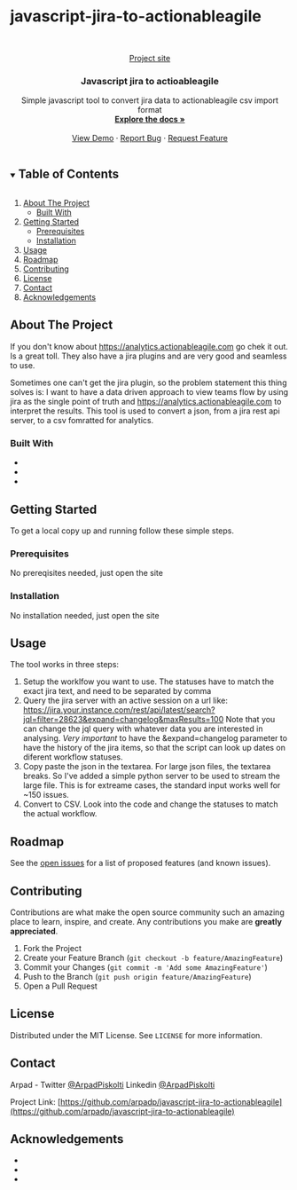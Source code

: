 # javascript-jira-to-actionableagile

<!-- PROJECT LOGO -->
<br />
<p align="center">
  <a href="https://arpadp.github.io/javascript-jira-to-actionableagile/" target="_blank">
    Project site
  </a>

  <h3 align="center">Javascript jira to actioableagile </h3>

  <p align="center">
    Simple javascript tool to convert jira data to actionableagile csv import format
    <br />
    <a href="https://github.com/arpadp/javascript-jira-to-actionableagile"><strong>Explore the docs »</strong></a>
    <br />
    <br />
    <a href="https://github.com/arpadp/javascript-jira-to-actionableagile">View Demo</a>
    ·
    <a href="https://github.com/arpadp/javascript-jira-to-actionableagile/issues">Report Bug</a>
    ·
    <a href="https://github.com/arpadp/javascript-jira-to-actionableagile/issues">Request Feature</a>
  </p>
</p>



<!-- TABLE OF CONTENTS -->
<details open="open">
  <summary><h2 style="display: inline-block">Table of Contents</h2></summary>
  <ol>
    <li>
      <a href="#about-the-project">About The Project</a>
      <ul>
        <li><a href="#built-with">Built With</a></li>
      </ul>
    </li>
    <li>
      <a href="#getting-started">Getting Started</a>
      <ul>
        <li><a href="#prerequisites">Prerequisites</a></li>
        <li><a href="#installation">Installation</a></li>
      </ul>
    </li>
    <li><a href="#usage">Usage</a></li>
    <li><a href="#roadmap">Roadmap</a></li>
    <li><a href="#contributing">Contributing</a></li>
    <li><a href="#license">License</a></li>
    <li><a href="#contact">Contact</a></li>
    <li><a href="#acknowledgements">Acknowledgements</a></li>
  </ol>
</details>



<!-- ABOUT THE PROJECT -->
## About The Project

If you don't know about https://analytics.actionableagile.com go chek it out. Is a great toll. 
They also have a jira plugins and are very good and seamless to use. 

Sometimes one can't get the jira plugin, so the problem statement this thing solves is:
I want to have a data driven approach to view teams flow by using jira as the single point of truth and https://analytics.actionableagile.com to interpret the results. 
This tool is used to convert a json, from a jira rest api server, to a csv fomratted for analytics.


### Built With

* []()
* []()
* []()



<!-- GETTING STARTED -->
## Getting Started

To get a local copy up and running follow these simple steps.

### Prerequisites

No prereqisites needed, just open the site

### Installation

No installation needed, just open the site

<!-- USAGE EXAMPLES -->
## Usage

The tool works in three steps:
1. Setup the worklfow you want to use. The statuses have to match the exact jira text, and need to be separated by comma 
2. Query the jira server with an active session on a url like: https://jira.your.instance.com/rest/api/latest/search?jql=filter=28623&expand=changelog&maxResults=100 Note that you can change the jql query with whatever data you are interested in analysing. *Very important* to have the &expand=changelog parameter to have the history of the jira items, so that the script can look up dates on diferent workflow statuses. 
3. Copy paste the json in the textarea. For large json files, the textarea breaks. So I've added a simple python server to be used to stream the large file. This is for extreame cases, the standard input works well for ~150 issues.
4. Convert to CSV. Look into the code and change the statuses to match the actual workflow.



<!-- ROADMAP -->
## Roadmap

See the [open issues](https://github.com/arpadp/javascript-jira-to-actionableagile/issues) for a list of proposed features (and known issues).



<!-- CONTRIBUTING -->
## Contributing

Contributions are what make the open source community such an amazing place to learn, inspire, and create. Any contributions you make are **greatly appreciated**.

1. Fork the Project
2. Create your Feature Branch (`git checkout -b feature/AmazingFeature`)
3. Commit your Changes (`git commit -m 'Add some AmazingFeature'`)
4. Push to the Branch (`git push origin feature/AmazingFeature`)
5. Open a Pull Request



<!-- LICENSE -->
## License

Distributed under the MIT License. See `LICENSE` for more information.



<!-- CONTACT -->
## Contact

Arpad - Twitter     [@ArpadPiskolti](https://twitter.com/ArpadPiskolti) 
        Linkedin    [@ArpadPiskolti](https://linkedin.com/in/arpadpiskolti) 

Project Link: [https://github.com/arpadp/javascript-jira-to-actionableagile](https://github.com/arpadp/javascript-jira-to-actionableagile)



<!-- ACKNOWLEDGEMENTS -->
## Acknowledgements

* []()
* []()
* []()





<!-- MARKDOWN LINKS & IMAGES -->
<!-- https://www.markdownguide.org/basic-syntax/#reference-style-links -->
[contributors-shield]: https://img.shields.io/github/contributors/arpadp/repo.svg?style=for-the-badge
[contributors-url]: https://github.com/arpadp/javascript-jira-to-actionableagile/graphs/contributors
[forks-shield]: https://img.shields.io/github/forks/arpadp/repo.svg?style=for-the-badge
[forks-url]: https://github.com/arpadp/javascript-jira-to-actionableagile/network/members
[stars-shield]: https://img.shields.io/github/stars/arpadp/repo.svg?style=for-the-badge
[stars-url]: https://github.com/arpadp/javascript-jira-to-actionableagile/stargazers
[issues-shield]: https://img.shields.io/github/issues/arpadp/repo.svg?style=for-the-badge
[issues-url]: https://github.com/arpadp/javascript-jira-to-actionableagile/issues
[license-shield]: https://img.shields.io/github/license/arpadp/repo.svg?style=for-the-badge
[license-url]: https://github.com/arpadp/javascript-jira-to-actionableagile/blob/master/LICENSE.txt
[linkedin-shield]: https://img.shields.io/badge/-LinkedIn-black.svg?style=for-the-badge&logo=linkedin&colorB=555
[linkedin-url]: https://linkedin.com/in/arpadpiskolti
